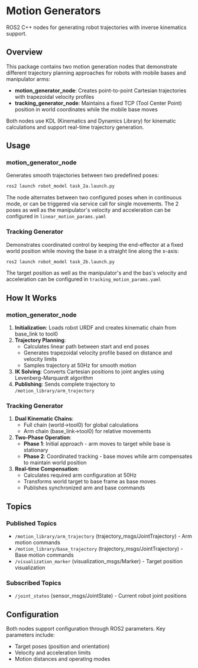 # Motion Generators

ROS2 C++ nodes for generating robot trajectories with inverse kinematics support.

## Overview

This package contains two motion generation nodes that demonstrate different trajectory planning approaches for robots with mobile bases and manipulator arms:

- **motion_generator_node**: Creates point-to-point Cartesian trajectories with trapezoidal velocity profiles
- **tracking_generator_node**: Maintains a fixed TCP (Tool Center Point) position in world coordinates while the mobile base moves

Both nodes use KDL (Kinematics and Dynamics Library) for kinematic calculations and support real-time trajectory generation.


## Usage

### motion_generator_node

Generates smooth trajectories between two predefined poses:

```bash
ros2 launch robot_model task_2a.launch.py
```

The node alternates between two configured poses when in continuous mode, or can be triggered via service call for single movements.
The 2 poses as well as the manipulator's velocity and acceleration can be configured in `linear_motion_params.yaml`

### Tracking Generator

Demonstrates coordinated control by keeping the end-effector at a fixed world position while moving the base in a straight line along the x-axis:

```bash
ros2 launch robot_model task_2b.launch.py
```
The target position as well as the manipulator's and the bas's velocity and acceleration can be configured in `tracking_motion_params.yaml`


## How It Works

### motion_generator_node

1. **Initialization**: Loads robot URDF and creates kinematic chain from base_link to tool0
2. **Trajectory Planning**: 
   - Calculates linear path between start and end poses
   - Generates trapezoidal velocity profile based on distance and velocity limits
   - Samples trajectory at 50Hz for smooth motion
3. **IK Solving**: Converts Cartesian positions to joint angles using Levenberg-Marquardt algorithm
4. **Publishing**: Sends complete trajectory to `/motion_library/arm_trajectory`

### Tracking Generator

1. **Dual Kinematic Chains**: 
   - Full chain (world→tool0) for global calculations
   - Arm chain (base_link→tool0) for relative movements
2. **Two-Phase Operation**:
   - **Phase 1**: Initial approach - arm moves to target while base is stationary
   - **Phase 2**: Coordinated tracking - base moves while arm compensates to maintain world position
3. **Real-time Compensation**: 
   - Calculates required arm configuration at 50Hz
   - Transforms world target to base frame as base moves
   - Publishes synchronized arm and base commands

## Topics

### Published Topics
- `/motion_library/arm_trajectory` (trajectory_msgs/JointTrajectory) - Arm motion commands
- `/motion_library/base_trajectory` (trajectory_msgs/JointTrajectory) - Base motion commands
- `/visualization_marker` (visualization_msgs/Marker) - Target position visualization

### Subscribed Topics
- `/joint_states` (sensor_msgs/JointState) - Current robot joint positions


## Configuration

Both nodes support configuration through ROS2 parameters. Key parameters include:
- Target poses (position and orientation)
- Velocity and acceleration limits
- Motion distances and operating modes
